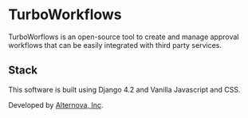 # TurboWorkflows

TurboWorflows is an open-source tool to create and manage approval workflows that can be easily integrated with third party services.

## Stack

This software is built using Django 4.2 and Vanilla Javascript and CSS.

Developed by [Alternova, Inc](https://alternova.com).